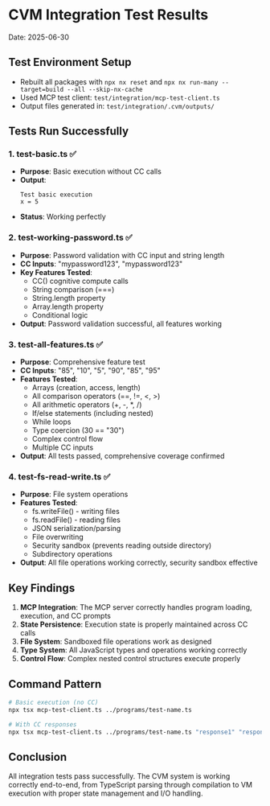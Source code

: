 # CVM Integration Test Results

Date: 2025-06-30

## Test Environment Setup
- Rebuilt all packages with `npx nx reset` and `npx nx run-many --target=build --all --skip-nx-cache`
- Used MCP test client: `test/integration/mcp-test-client.ts`
- Output files generated in: `test/integration/.cvm/outputs/`

## Tests Run Successfully

### 1. test-basic.ts ✅
- **Purpose**: Basic execution without CC calls
- **Output**:
  ```
  Test basic execution
  x = 5
  ```
- **Status**: Working perfectly

### 2. test-working-password.ts ✅
- **Purpose**: Password validation with CC input and string length
- **CC Inputs**: "mypassword123", "mypassword123"
- **Key Features Tested**:
  - CC() cognitive compute calls
  - String comparison (===)
  - String.length property
  - Array.length property
  - Conditional logic
- **Output**: Password validation successful, all features working

### 3. test-all-features.ts ✅
- **Purpose**: Comprehensive feature test
- **CC Inputs**: "85", "10", "5", "90", "85", "95"
- **Features Tested**:
  - Arrays (creation, access, length)
  - All comparison operators (==, !=, <, >)
  - All arithmetic operators (+, -, *, /)
  - If/else statements (including nested)
  - While loops
  - Type coercion (30 == "30")
  - Complex control flow
  - Multiple CC inputs
- **Output**: All tests passed, comprehensive coverage confirmed

### 4. test-fs-read-write.ts ✅
- **Purpose**: File system operations
- **Features Tested**:
  - fs.writeFile() - writing files
  - fs.readFile() - reading files
  - JSON serialization/parsing
  - File overwriting
  - Security sandbox (prevents reading outside directory)
  - Subdirectory operations
- **Output**: All file operations working correctly, security sandbox effective

## Key Findings

1. **MCP Integration**: The MCP server correctly handles program loading, execution, and CC prompts
2. **State Persistence**: Execution state is properly maintained across CC calls
3. **File System**: Sandboxed file operations work as designed
4. **Type System**: All JavaScript types and operations working correctly
5. **Control Flow**: Complex nested control structures execute properly

## Command Pattern

```bash
# Basic execution (no CC)
npx tsx mcp-test-client.ts ../programs/test-name.ts

# With CC responses
npx tsx mcp-test-client.ts ../programs/test-name.ts "response1" "response2" ...
```

## Conclusion

All integration tests pass successfully. The CVM system is working correctly end-to-end, from TypeScript parsing through compilation to VM execution with proper state management and I/O handling.